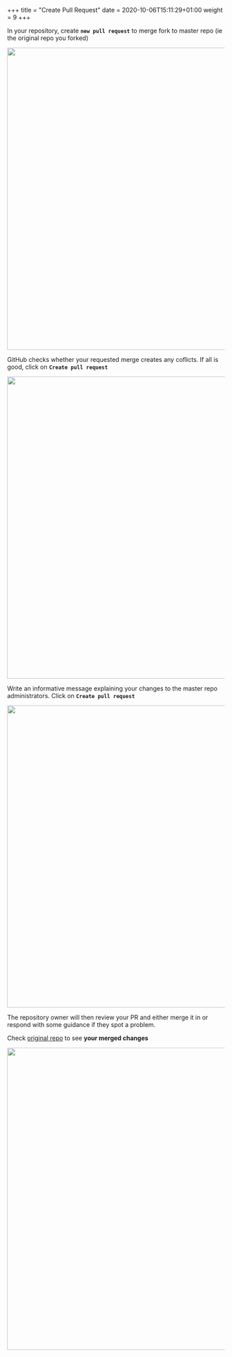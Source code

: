 +++
title = "Create Pull Request"
date =  2020-10-06T15:11:29+01:00
weight = 9
+++

In your repository, create **`new pull request`** 
to merge fork to master repo (ie the original repo you forked)

<img src="/images/r-rstudio/merge-1.png" width="700px" />

GitHub checks whether your requested merge creates any coflicts. 
If all is good, click on **`Create pull request`**

<img src="/images/r-rstudio/merge-2.png" width="700px" />

Write an informative message explaining your changes to the master repo administrators. Click on **`Create pull request`**

<img src="/images/r-rstudio/merge-3.png" width="700px" />

The repository owner will then review your PR and either merge it in or respond with some guidance if they spot a problem.


Check [original repo](https://GitHub.com/RSE-Sheffield/collaborative_GitHub_exercise) to see **your merged changes**

<img src="/images/r-rstudio/merged.png" width="700px" />
